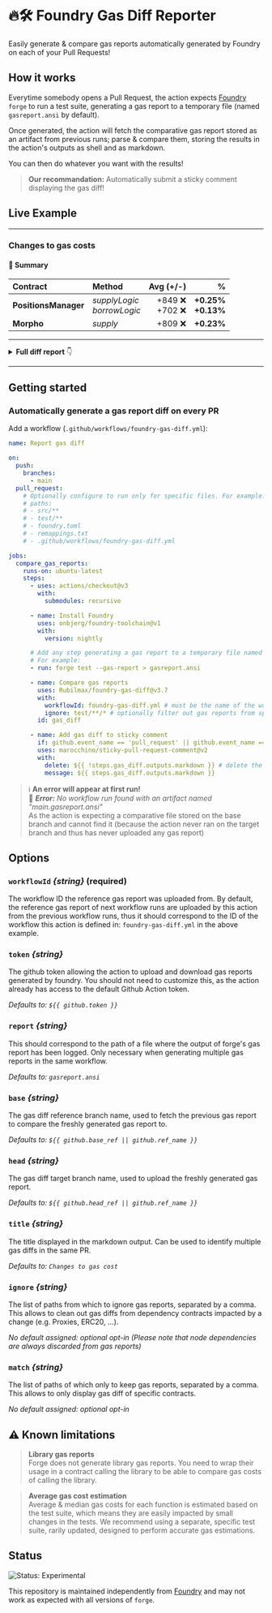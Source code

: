 # 🔥🛠️ Foundry Gas Diff Reporter

Easily generate & compare gas reports automatically generated by Foundry on each of your Pull Requests!

## How it works

Everytime somebody opens a Pull Request, the action expects [Foundry](https://github.com/foundry-rs/foundry) `forge` to run a test suite, generating a gas report to a temporary file (named `gasreport.ansi` by default).

Once generated, the action will fetch the comparative gas report stored as an artifact from previous runs; parse & compare them, storing the results in the action's outputs as shell and as markdown.

You can then do whatever you want with the results!

> **Our recommandation:** Automatically submit a sticky comment displaying the gas diff!

## Live Example

---

### Changes to gas costs

#### 🧾 Summary

| Contract             | Method                           |            Avg (+/-) |                          % |
| :------------------- | :------------------------------- | -------------------: | -------------------------: |
| **PositionsManager** | _supplyLogic_<br />_borrowLogic_ | +849 ❌<br />+702 ❌ | **+0.25%**<br />**+0.13%** |
| **Morpho**           | _supply_                         |              +809 ❌ |                 **+0.23%** |

---

<details>
<summary><strong>Full diff report</strong> 👇</summary>
<br />

| Contract             |    Deployment Cost (+/-) | Method                           |                          Min (+/-) |                        % |                                    Avg (+/-) |                          % |                              Median (+/-) |                         % |                                     Max (+/-) |                         % |                  # Calls (+/-) |
| :------------------- | -----------------------: | :------------------------------- | ---------------------------------: | -----------------------: | -------------------------------------------: | -------------------------: | ----------------------------------------: | ------------------------: | --------------------------------------------: | ------------------------: | -----------------------------: |
| **PositionsManager** | 4,546,050&nbsp;(+14,617) | _supplyLogic_<br />_borrowLogic_ | 737&nbsp;(0)<br />148,437&nbsp;(0) | **0.00%**<br />**0.00%** | 365,894&nbsp;(+849)<br />542,977&nbsp;(+702) | **+0.25%**<br />**+0.13%** | 383,960&nbsp;(+995)<br />438,816&nbsp;(0) | **+0.27%**<br />**0.00%** | 2,121,294&nbsp;(+304)<br />1,090,968&nbsp;(0) | **+0.01%**<br />**0.00%** | 500&nbsp;(0)<br />292&nbsp;(0) |
| **Morpho**           |       3,150,242&nbsp;(0) | _supply_                         |                     3,997&nbsp;(0) |                **0.00%** |                          371,586&nbsp;(+809) |                 **+0.23%** |                       395,247&nbsp;(+995) |                **+0.27%** |                         2,125,764&nbsp;(+304) |                **+0.01%** |                   502&nbsp;(0) |

</details>

---

## Getting started

### Automatically generate a gas report diff on every PR

Add a workflow (`.github/workflows/foundry-gas-diff.yml`):

```yaml
name: Report gas diff

on:
  push:
    branches:
      - main
  pull_request:
    # Optionally configure to run only for specific files. For example:
    # paths:
    # - src/**
    # - test/**
    # - foundry.toml
    # - remappings.txt
    # - .github/workflows/foundry-gas-diff.yml

jobs:
  compare_gas_reports:
    runs-on: ubuntu-latest
    steps:
      - uses: actions/checkout@v3
        with:
          submodules: recursive

      - name: Install Foundry
        uses: onbjerg/foundry-toolchain@v1
        with:
          version: nightly

      # Add any step generating a gas report to a temporary file named gasreport.ansi (can be changed)
      # For example:
      - run: forge test --gas-report > gasreport.ansi

      - name: Compare gas reports
        uses: Rubilmax/foundry-gas-diff@v3.7
        with:
          workflowId: foundry-gas-diff.yml # must be the name of the workflow file
          ignore: test/**/* # optionally filter out gas reports from specific paths
        id: gas_diff

      - name: Add gas diff to sticky comment
        if: github.event_name == 'pull_request' || github.event_name == 'pull_request_target'
        uses: marocchino/sticky-pull-request-comment@v2
        with:
          delete: ${{ !steps.gas_diff.outputs.markdown }} # delete the comment in case changes no longer impacts gas costs
          message: ${{ steps.gas_diff.outputs.markdown }}
```

> :information_source: **An error will appear at first run!**<br/>
> 🔴 <em>**Error:** No workflow run found with an artifact named "main.gasreport.ansi"</em><br/>
> As the action is expecting a comparative file stored on the base branch and cannot find it (because the action never ran on the target branch and thus has never uploaded any gas report)

## Options

### `workflowId` _{string}_ (required)

The workflow ID the reference gas report was uploaded from.
By default, the reference gas report of next workflow runs are uploaded by this action from the previous workflow runs,
thus it should correspond to the ID of the workflow this action is defined in: `foundry-gas-diff.yml` in the above example.

### `token` _{string}_

The github token allowing the action to upload and download gas reports generated by foundry. You should not need to customize this, as the action already has access to the default Github Action token.

_Defaults to: `${{ github.token }}`_

### `report` _{string}_

This should correspond to the path of a file where the output of forge's gas report has been logged.
Only necessary when generating multiple gas reports in the same workflow.

_Defaults to: `gasreport.ansi`_

### `base` _{string}_

The gas diff reference branch name, used to fetch the previous gas report to compare the freshly generated gas report to.

_Defaults to: `${{ github.base_ref || github.ref_name }}`_

### `head` _{string}_

The gas diff target branch name, used to upload the freshly generated gas report.

_Defaults to: `${{ github.head_ref || github.ref_name }}`_

### `title` _{string}_

The title displayed in the markdown output. Can be used to identify multiple gas diffs in the same PR.

_Defaults to: `Changes to gas cost`_

### `ignore` _{string}_

The list of paths from which to ignore gas reports, separated by a comma.
This allows to clean out gas diffs from dependency contracts impacted by a change (e.g. Proxies, ERC20, ...).

_No default assigned: optional opt-in (Please note that node dependencies are always discarded from gas reports)_

### `match` _{string}_

The list of paths of which only to keep gas reports, separated by a comma.
This allows to only display gas diff of specific contracts.

_No default assigned: optional opt-in_

## ⚠️ Known limitations

> **Library gas reports**<br/>
> Forge does not generate library gas reports. You need to wrap their usage in a contract calling the library to be able to compare gas costs of calling the library.

> **Average gas cost estimation**<br/>
> Average & median gas costs for each function is estimated based on the test suite, which means they are easily impacted by small changes in the tests. We recommend using a separate, specific test suite, rarily updated, designed to perform accurate gas estimations.

## Status

![Status: Experimental](https://img.shields.io/badge/Status-Experimental-blue)

This repository is maintained independently from [Foundry](https://github.com/foundry-rs/foundry) and may not work as expected with all versions of `forge`.
